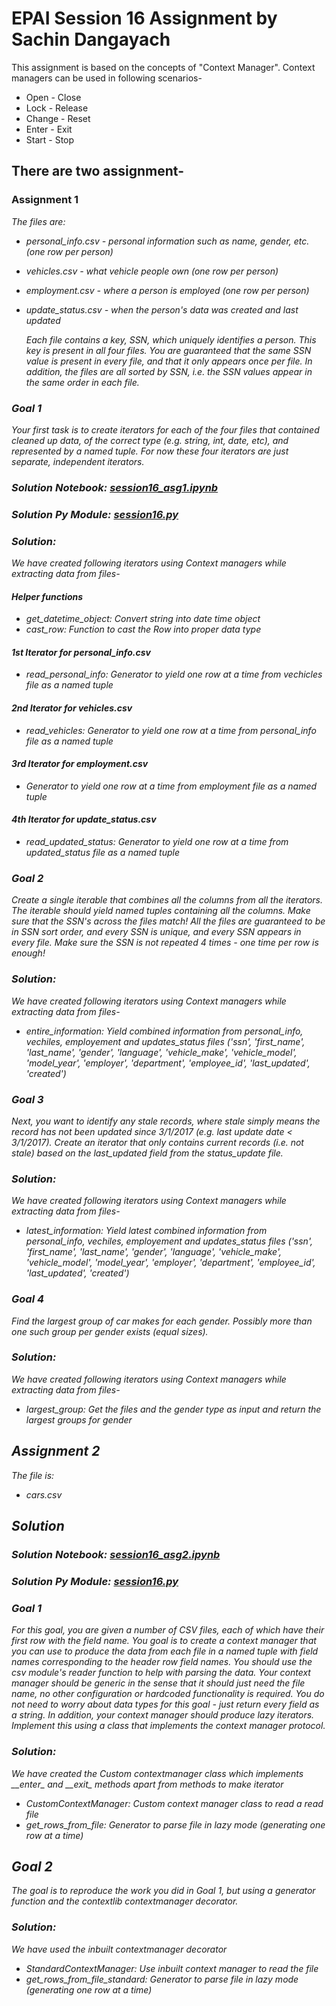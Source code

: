 # EPAI Session 16 Assignment by Sachin Dangayach

This assignment is based on the concepts of "Context Manager". Context managers can be used in following scenarios-
- Open - Close
- Lock - Release
- Change - Reset
- Enter - Exit
- Start - Stop

## There are two assignment-
### Assignment 1
<p><i> The files are:

- personal_info.csv - personal information such as name, gender, etc. (one row per person)
- vehicles.csv - what vehicle people own (one row per person)
- employment.csv - where a person is employed (one row per person)
- update_status.csv - when the person's data was created and last updated

    Each file contains a key, SSN, which uniquely identifies a person. This key is present in all four files.
You are guaranteed that the same SSN value is present in every file, and that it only appears once per file.
In addition, the files are all sorted by SSN, i.e. the SSN values appear in the same order in each file. </p>

### Goal 1
<p> Your first task is to create iterators for each of the four files that contained cleaned up data, of the correct type (e.g. string, int, date, etc), and represented by a named tuple.
For now these four iterators are just separate, independent iterators.

### Solution Notebook: [session16_asg1.ipynb](https://github.com/SachinDangayach/session16-SachinDangayach/blob/master/session16_asg1.ipynb)
### Solution Py Module: [session16.py](https://github.com/SachinDangayach/session16-SachinDangayach/blob/master/session16.py)

### Solution:
We have created following iterators using Context managers while extracting data from files-

#### Helper functions
- get_datetime_object: Convert string into date time object
- cast_row: Function to cast the Row into proper data type

#### 1st Iterator for personal_info.csv
- read_personal_info: Generator to yield one row at a time from vechicles file as a named tuple
#### 2nd Iterator for vehicles.csv
- read_vehicles: Generator to yield one row at a time from personal_info file as a named tuple
#### 3rd Iterator for employment.csv
- Generator to yield one row at a time from employment file as a named tuple
#### 4th Iterator for update_status.csv
- read_updated_status: Generator to yield one row at a time from updated_status file as a named tuple

### Goal 2
<p>
Create a single iterable that combines all the columns from all the iterators.
The iterable should yield named tuples containing all the columns. Make sure that the SSN's across the files match!
All the files are guaranteed to be in SSN sort order, and every SSN is unique, and every SSN appears in every file.
Make sure the SSN is not repeated 4 times - one time per row is enough!

### Solution:
We have created following iterators using Context managers while extracting data from files-
- entire_information: Yield combined information from personal_info, vechiles, employement and updates_status files
    ('ssn', 'first_name', 'last_name', 'gender', 'language', 'vehicle_make', 'vehicle_model',
    'model_year', 'employer', 'department', 'employee_id', 'last_updated', 'created')

### Goal 3
<p>
Next, you want to identify any stale records, where stale simply means the record has not been updated since 3/1/2017 (e.g. last update date < 3/1/2017). Create an iterator that only contains current records (i.e. not stale) based on the last_updated field from the status_update file.

### Solution:
We have created following iterators using Context managers while extracting data from files-
- latest_information: Yield latest combined information from personal_info, vechiles, employement and updates_status files
    ('ssn', 'first_name', 'last_name', 'gender', 'language', 'vehicle_make', 'vehicle_model',
    'model_year', 'employer', 'department', 'employee_id', 'last_updated', 'created')

### Goal 4
<p>
Find the largest group of car makes for each gender.
Possibly more than one such group per gender exists (equal sizes).

### Solution:
We have created following iterators using Context managers while extracting data from files-
- largest_group: Get the files and the gender type as input and return the largest groups for gender

## Assignment 2
<p><i> The file is:

- cars.csv

## Solution
### Solution Notebook: [session16_asg2.ipynb](https://github.com/SachinDangayach/session16-SachinDangayach/blob/master/session16_asg2.ipynb)
### Solution Py Module: [session16.py](https://github.com/SachinDangayach/session16-SachinDangayach/blob/master/session16.py)

### Goal 1
<p>
For this goal, you are given a number of CSV files, each of which have their first row with the field name.
You goal is to create a context manager that you can use to produce the data from each file in a named tuple with field names corresponding to the header row field names. You should use the csv module's reader function to help with parsing the data. Your context manager should be generic in the sense that it should just need the file name, no other configuration or hardcoded functionality is required. You do not need to worry about data types for this goal - just return every field as a string. In addition, your context manager should produce lazy iterators. Implement this using a class that implements the context manager protocol.

### Solution:
We have created the Custom contextmanager class which implements \_\__enter__ and \_\__exit__ methods apart from methods to make iterator
- CustomContextManager: Custom context manager class to read a read file
- get_rows_from_file: Generator to parse file in lazy mode (generating one row at a time)

## Goal 2
<p>
The goal is to reproduce the work you did in Goal 1, but using a generator function and the contextlib contextmanager decorator.

### Solution:
We have used the inbuilt contextmanager decorator
- StandardContextManager: Use inbuilt context manager to read the file
- get_rows_from_file_standard: Generator to parse file in lazy mode (generating one row at a time)
